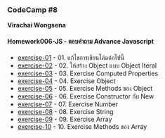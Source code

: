 ### CodeCamp #8
__Virachai Wongsena__

#### Homework006-JS - ตอบคำถาม Advance Javascript

* [exercise-01](https://github.com/virachai/Homework_codecamp_8/tree/main/homework006-js/exercise-01/) - 01. แก้ไขการเขียนโค้ดต่อไปนี้
* [exercise-02](https://github.com/virachai/Homework_codecamp_8/tree/main/homework006-js/exercise-02/) - 02. ให้สร้าง Object แบบ Object Iteral
* [exercise-03](https://github.com/virachai/Homework_codecamp_8/tree/main/homework006-js/exercise-03/) - 03. Exercise Computed Properties
* [exercise-04](https://github.com/virachai/Homework_codecamp_8/tree/main/homework006-js/exercise-04/) - 04. Exercise Object
* [exercise-05](https://github.com/virachai/Homework_codecamp_8/tree/main/homework006-js/exercise-05/) - 05. Exercise Methods ของ Object
* [exercise-06](https://github.com/virachai/Homework_codecamp_8/tree/main/homework006-js/exercise-06/) - 06. Exercise Constructor กับ New
* [exercise-07](https://github.com/virachai/Homework_codecamp_8/tree/main/homework006-js/exercise-07/) - 07. Exercise Number
* [exercise-08](https://github.com/virachai/Homework_codecamp_8/tree/main/homework006-js/exercise-08/) - 08. Exercise String
* [exercise-09](https://github.com/virachai/Homework_codecamp_8/tree/main/homework006-js/exercise-09/) - 09. Exercise Array
* [exercise-10](https://github.com/virachai/Homework_codecamp_8/tree/main/homework006-js/exercise-10/) - 10. Exercise Methods ของ Array